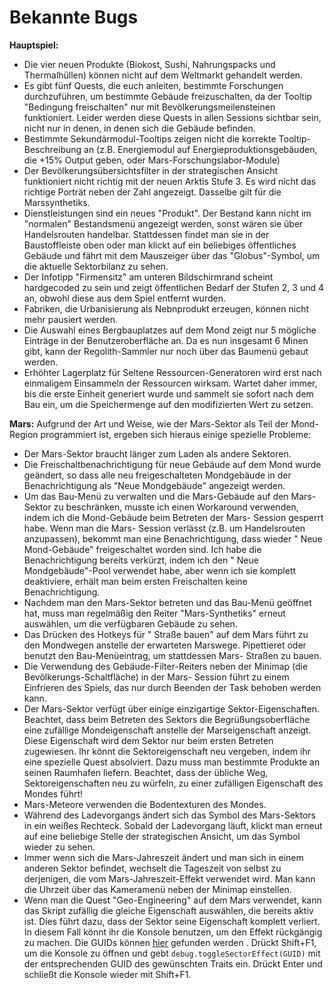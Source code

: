 # Bekannte Bugs

**Hauptspiel:**

- Die vier neuen Produkte (Biokost, Sushi, Nahrungspacks und Thermalhüllen) können nicht auf dem Weltmarkt gehandelt werden.
- Es gibt fünf Quests, die euch anleiten, bestimmte Forschungen durchzuführen, um bestimmte Gebäude freizuschalten, da der Tooltip "Bedingung freischalten" nur mit Bevölkerungsmeilensteinen funktioniert. Leider werden diese Quests in allen Sessions sichtbar sein, nicht nur in denen, in denen sich die Gebäude befinden.
- Bestimmte Sekundärmodul-Tooltips zeigen nicht die korrekte Tooltip-Beschreibung an (z.B. Energiemodul auf Energieproduktionsgebäuden, die +15% Output geben, oder Mars-Forschungslabor-Module)
- Der Bevölkerungsübersichtsfilter in der strategischen Ansicht funktioniert nicht richtig mit der neuen Arktis Stufe 3. Es wird nicht das richtige Porträt neben der Zahl angezeigt. Dasselbe gilt für die Marssynthetiks.
- Dienstleistungen sind ein neues "Produkt". Der Bestand kann nicht im "normalen" Bestandsmenü angezeigt werden, sonst wären sie über Handelsrouten handelbar. Stattdessen findet man sie in der Baustoffleiste oben oder man klickt auf ein beliebiges öffentliches Gebäude und fährt mit dem Mauszeiger über das "Globus"-Symbol, um die aktuelle Sektorbilanz zu sehen.
- Der Infotipp "Firmensitz" am unteren Bildschirmrand scheint hardgecoded zu sein und zeigt öffentlichen Bedarf der Stufen 2, 3 und 4 an, obwohl diese aus dem Spiel entfernt wurden.
- Fabriken, die Urbanisierung als Nebnprodukt erzeugen, können nicht mehr pausiert werden.
- Die Auswahl eines Bergbauplatzes auf dem Mond zeigt nur 5 mögliche Einträge in der Benutzeroberfläche an. Da es nun insgesamt 6 Minen gibt, kann der Regolith-Sammler nur noch über das Baumenü gebaut werden.
- Erhöhter Lagerplatz für Seltene Ressourcen-Generatoren wird erst nach einmaligem Einsammeln der Ressourcen wirksam. Wartet daher immer, bis die erste Einheit generiert wurde und sammelt sie sofort nach dem Bau ein, um die Speichermenge auf den modifizierten Wert zu setzen.

**Mars:** Aufgrund der Art und Weise, wie der Mars-Sektor als Teil der Mond-Region programmiert ist, ergeben sich hieraus einige spezielle Probleme:

- Der Mars-Sektor braucht länger zum Laden als andere Sektoren.
- Die Freischaltbenachrichtigung für neue Gebäude auf dem Mond wurde geändert, so dass alle neu freigeschalteten Mondgebäude in der Benachrichtigung als "Neue Mondgebäude" angezeigt werden.
- Um das Bau-Menü zu verwalten und die Mars-Gebäude auf den Mars-Sektor zu beschränken, musste ich einen Workaround verwenden, indem ich die Mond-Gebäude beim Betreten der Mars- Session gesperrt habe. Wenn man die Mars- Session verlässt (z.B. um Handelsrouten anzupassen), bekommt man eine Benachrichtigung, dass wieder " Neue Mond-Gebäude" freigeschaltet worden sind. Ich habe die Benachrichtigung bereits verkürzt, indem ich den " Neue Mondgebäude"-Pool verwendet habe, aber wenn ich sie komplett deaktiviere, erhält man beim ersten Freischalten keine Benachrichtigung.
- Nachdem man den Mars-Sektor betreten und das Bau-Menü geöffnet hat, muss man regelmäßig den Reiter "Mars-Synthetiks" erneut auswählen, um die verfügbaren Gebäude zu sehen.
- Das Drücken des Hotkeys für " Straße bauen" auf dem Mars führt zu den Mondwegen anstelle der erwarteten Marswege. Pipettieret oder benutzt den Bau-Menüeintrag, um stattdessen Mars- Straßen zu bauen.
- Die Verwendung des Gebäude-Filter-Reiters neben der Minimap (die Bevölkerungs-Schaltfläche) in der Mars- Session führt zu einem Einfrieren des Spiels, das nur durch Beenden der Task behoben werden kann.
- Der Mars-Sektor verfügt über einige einzigartige Sektor-Eigenschaften. Beachtet, dass beim Betreten des Sektors die Begrüßungsoberfläche eine zufällige Mondeigenschaft anstelle der Marseigenschaft anzeigt. Diese Eigenschaft wird dem Sektor nur beim ersten Betreten zugewiesen. Ihr könnt die Sektoreigenschaft neu vergeben, indem ihr eine spezielle Quest absolviert. Dazu muss man bestimmte Produkte an seinen Raumhafen liefern. Beachtet, dass der übliche Weg, Sektoreigenschaften neu zu würfeln, zu einer zufälligen Eigenschaft des Mondes führt!
- Mars-Meteore verwenden die Bodentexturen des Mondes.
- Während des Ladevorgangs ändert sich das Symbol des Mars-Sektors in ein weißes Rechteck. Sobald der Ladevorgang läuft, klickt man erneut auf eine beliebige Stelle der strategischen Ansicht, um das Symbol wieder zu sehen.
- Immer wenn sich die Mars-Jahreszeit ändert und man sich in einem anderen Sektor befindet, wechselt die Tageszeit von selbst zu derjenigen, die vom Mars-Jahreszeit-Effekt verwendet wird. Man kann die Uhrzeit über das Kameramenü neben der Minimap einstellen.
- Wenn man die Quest "Geo-Engineering" auf dem Mars verwendet, kann das Skript zufällig die gleiche Eigenschaft auswählen, die bereits aktiv ist. Dies führt dazu, dass der Sektor seine Eigenschaft komplett verliert. In diesem Fall könnt ihr die Konsole benutzen, um den Effekt rückgängig zu machen. Die GUIDs können [hier](/de/Anno2205/SectorTraits.md) gefunden werden . Drückt Shift+F1, um die Konsole zu öffnen und gebt `debug.toggleSectorEffect(GUID)` mit der entsprechenden GUID des gewünschten Traits ein. Drückt Enter und schließt die Konsole wieder mit Shift+F1.